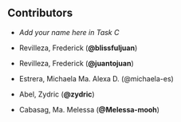 ## Contributors
- _Add your name here in Task C_
- Revilleza, Frederick (**@blissfuljuan**)
- Revilleza, Frederick (**@juantojuan**)

- Estrera, Michaela Ma. Alexa D. (@michaela-es)
- Abel, Zydric (**@zydric**)
- Cabasag, Ma. Melessa (**@Melessa-mooh**)